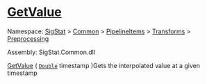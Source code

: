 # [GetValue](./IInterpolation-100663760.md)

Namespace: [SigStat]() > [Common](./../../../../README.md) > [PipelineItems]() > [Transforms]() > [Preprocessing](./../README.md)

Assembly: SigStat.Common.dll

[GetValue](./IInterpolation-100663760.md) ( [`Double`](https://docs.microsoft.com/en-us/dotnet/api/System.Double) timestamp )Gets the interpolated value at a given timestamp
